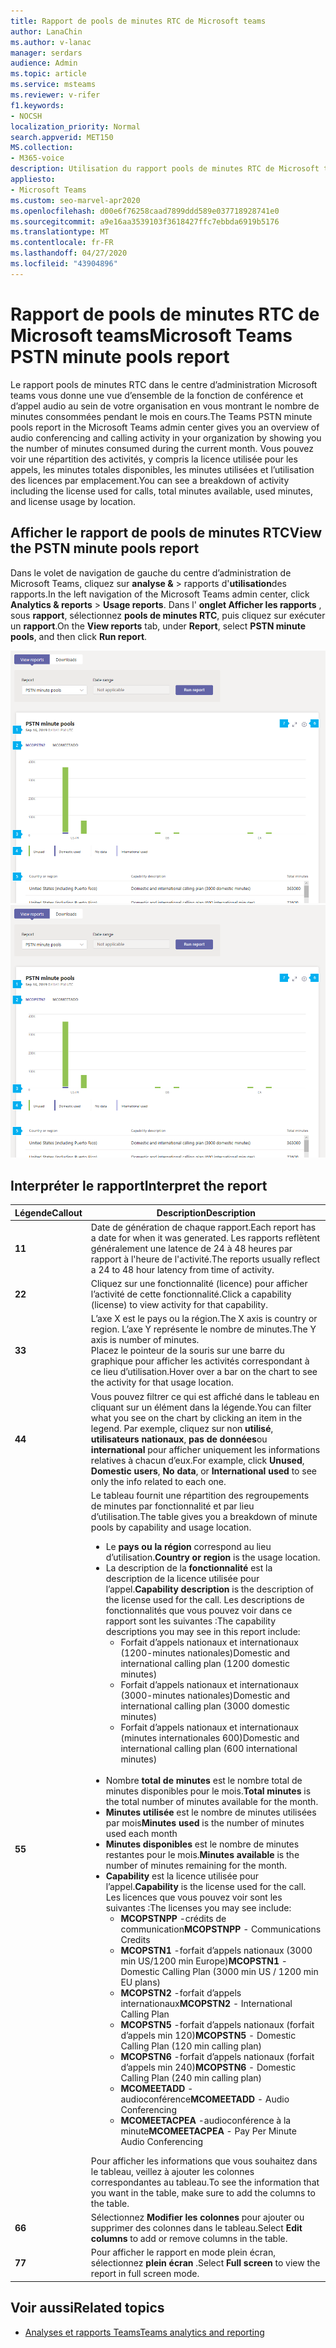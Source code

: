 ```yaml
---
title: Rapport de pools de minutes RTC de Microsoft teams
author: LanaChin
ms.author: v-lanac
manager: serdars
audience: Admin
ms.topic: article
ms.service: msteams
ms.reviewer: v-rifer
f1.keywords:
- NOCSH
localization_priority: Normal
search.appverid: MET150
MS.collection:
- M365-voice
description: Utilisation du rapport pools de minutes RTC de Microsoft teams dans le centre d’administration Microsoft teams pour afficher les minutes consommées au sein de votre organisation pendant le mois en cours.
appliesto:
- Microsoft Teams
ms.custom: seo-marvel-apr2020
ms.openlocfilehash: d00e6f76258caad7899ddd589e037718928741e0
ms.sourcegitcommit: a9e16aa3539103f3618427ffc7ebbda6919b5176
ms.translationtype: MT
ms.contentlocale: fr-FR
ms.lasthandoff: 04/27/2020
ms.locfileid: "43904896"
---
```

# <a name="microsoft-teams-pstn-minute-pools-report"></a><span data-ttu-id="6933e-103">Rapport de pools de minutes RTC de Microsoft teams</span><span class="sxs-lookup"><span data-stu-id="6933e-103">Microsoft Teams PSTN minute pools report</span></span>

<span data-ttu-id="6933e-104">Le rapport pools de minutes RTC dans le centre d’administration Microsoft teams vous donne une vue d’ensemble de la fonction de conférence et d’appel audio au sein de votre organisation en vous montrant le nombre de minutes consommées pendant le mois en cours.</span><span class="sxs-lookup"><span data-stu-id="6933e-104">The Teams PSTN minute pools report in the Microsoft Teams admin center gives you an overview of audio conferencing and calling activity in your organization by showing you the number of minutes consumed during the current month.</span></span> <span data-ttu-id="6933e-105">Vous pouvez voir une répartition des activités, y compris la licence utilisée pour les appels, les minutes totales disponibles, les minutes utilisées et l’utilisation des licences par emplacement.</span><span class="sxs-lookup"><span data-stu-id="6933e-105">You can see a breakdown of activity including the license used for calls, total minutes available, used minutes, and license usage by location.</span></span>

## <a name="view-the-pstn-minute-pools-report"></a><span data-ttu-id="6933e-106">Afficher le rapport de pools de minutes RTC</span><span class="sxs-lookup"><span data-stu-id="6933e-106">View the PSTN minute pools report</span></span>

<span data-ttu-id="6933e-107">Dans le volet de navigation de gauche du centre d’administration de Microsoft Teams, cliquez sur **analyse &** > rapports d'**utilisation**des rapports.</span><span class="sxs-lookup"><span data-stu-id="6933e-107">In the left navigation of the Microsoft Teams admin center, click **Analytics & reports** > **Usage reports**.</span></span> <span data-ttu-id="6933e-108">Dans l' **onglet Afficher les rapports** , sous **rapport**, sélectionnez **pools de minutes RTC**, puis cliquez sur exécuter un **rapport**.</span><span class="sxs-lookup"><span data-stu-id="6933e-108">On the **View reports** tab, under **Report**, select **PSTN minute pools**, and then click **Run report**.</span></span>

<span data-ttu-id="6933e-109">![Capture d’écran du rapport équipes RTC minutes dans le centre d’administration](../media/teams-reports-pstn-minute-pools-with-callouts.png "Capture d’écran du rapport équipes RTC minutes RTC dans le centre d’administration Microsoft teams avec des légendes numérotées")</span><span class="sxs-lookup"><span data-stu-id="6933e-109">![Screenshot of the Teams PSTN minute pools report in the admin center](../media/teams-reports-pstn-minute-pools-with-callouts.png "Screenshot of the Teams PSTN minute pools report in the Microsoft Teams admin center with numbered callouts")</span></span>

## <a name="interpret-the-report"></a><span data-ttu-id="6933e-110">Interpréter le rapport</span><span class="sxs-lookup"><span data-stu-id="6933e-110">Interpret the report</span></span>

|<span data-ttu-id="6933e-111">Légende</span><span class="sxs-lookup"><span data-stu-id="6933e-111">Callout</span></span> |<span data-ttu-id="6933e-112">Description</span><span class="sxs-lookup"><span data-stu-id="6933e-112">Description</span></span>  |
|--------|-------------|
|<span data-ttu-id="6933e-113">**1**</span><span class="sxs-lookup"><span data-stu-id="6933e-113">**1**</span></span>   |<span data-ttu-id="6933e-114">Date de génération de chaque rapport.</span><span class="sxs-lookup"><span data-stu-id="6933e-114">Each report has a date for when it was generated.</span></span> <span data-ttu-id="6933e-115">Les rapports reflètent généralement une latence de 24 à 48 heures par rapport à l'heure de l'activité.</span><span class="sxs-lookup"><span data-stu-id="6933e-115">The reports usually reflect a 24 to 48 hour latency from time of activity.</span></span> |
|<span data-ttu-id="6933e-116">**2**</span><span class="sxs-lookup"><span data-stu-id="6933e-116">**2**</span></span>   |<span data-ttu-id="6933e-117">Cliquez sur une fonctionnalité (licence) pour afficher l’activité de cette fonctionnalité.</span><span class="sxs-lookup"><span data-stu-id="6933e-117">Click a capability (license) to view activity for that capability.</span></span> |
|<span data-ttu-id="6933e-118">**3**</span><span class="sxs-lookup"><span data-stu-id="6933e-118">**3**</span></span>   |<span data-ttu-id="6933e-119">L’axe X est le pays ou la région.</span><span class="sxs-lookup"><span data-stu-id="6933e-119">The X axis is country or region.</span></span> <span data-ttu-id="6933e-120">L’axe Y représente le nombre de minutes.</span><span class="sxs-lookup"><span data-stu-id="6933e-120">The Y axis is number of minutes.</span></span> <br><span data-ttu-id="6933e-121">Placez le pointeur de la souris sur une barre du graphique pour afficher les activités correspondant à ce lieu d’utilisation.</span><span class="sxs-lookup"><span data-stu-id="6933e-121">Hover over a bar on the chart to see the activity for that usage location.</span></span>  |
|<span data-ttu-id="6933e-122">**4**</span><span class="sxs-lookup"><span data-stu-id="6933e-122">**4**</span></span>   |<span data-ttu-id="6933e-123">Vous pouvez filtrer ce qui est affiché dans le tableau en cliquant sur un élément dans la légende.</span><span class="sxs-lookup"><span data-stu-id="6933e-123">You can filter what you see on the chart by clicking an item in the legend.</span></span> <span data-ttu-id="6933e-124">Par exemple, cliquez sur non **utilisé**, **utilisateurs nationaux**, **pas de données**ou **international** pour afficher uniquement les informations relatives à chacun d’eux.</span><span class="sxs-lookup"><span data-stu-id="6933e-124">For example, click **Unused**, **Domestic users**, **No data**, or **International used** to see only the info related to each one.</span></span> |
|<span data-ttu-id="6933e-125">**5**</span><span class="sxs-lookup"><span data-stu-id="6933e-125">**5**</span></span>   |<span data-ttu-id="6933e-126">Le tableau fournit une répartition des regroupements de minutes par fonctionnalité et par lieu d’utilisation.</span><span class="sxs-lookup"><span data-stu-id="6933e-126">The table gives you a breakdown of minute pools by capability and usage location.</span></span> <ul><li><span data-ttu-id="6933e-127">Le **pays ou la région** correspond au lieu d’utilisation.</span><span class="sxs-lookup"><span data-stu-id="6933e-127">**Country or region** is the usage location.</span></span> </li><li><span data-ttu-id="6933e-128">La description de la **fonctionnalité** est la description de la licence utilisée pour l’appel.</span><span class="sxs-lookup"><span data-stu-id="6933e-128">**Capability description** is the description of the license used for the call.</span></span>  <span data-ttu-id="6933e-129">Les descriptions de fonctionnalités que vous pouvez voir dans ce rapport sont les suivantes :</span><span class="sxs-lookup"><span data-stu-id="6933e-129">The capability descriptions you may see in this report include:</span></span> <ul><li><span data-ttu-id="6933e-130">Forfait d’appels nationaux et internationaux (1200-minutes nationales)</span><span class="sxs-lookup"><span data-stu-id="6933e-130">Domestic and international calling plan (1200 domestic minutes)</span></span></li><li><span data-ttu-id="6933e-131">Forfait d’appels nationaux et internationaux (3000-minutes nationales)</span><span class="sxs-lookup"><span data-stu-id="6933e-131">Domestic and international calling plan (3000 domestic minutes)</span></span></li><li><span data-ttu-id="6933e-132">Forfait d’appels nationaux et internationaux (minutes internationales 600)</span><span class="sxs-lookup"><span data-stu-id="6933e-132">Domestic and international calling plan (600 international minutes)</span></span></li></ul></li><br><li><span data-ttu-id="6933e-133">Nombre **total de minutes** est le nombre total de minutes disponibles pour le mois.</span><span class="sxs-lookup"><span data-stu-id="6933e-133">**Total minutes** is the total number of minutes available for the month.</span></span></li><li><span data-ttu-id="6933e-134">**Minutes utilisée** est le nombre de minutes utilisées par mois</span><span class="sxs-lookup"><span data-stu-id="6933e-134">**Minutes used** is the number of minutes used each month</span></span></li> <li><span data-ttu-id="6933e-135">**Minutes disponibles** est le nombre de minutes restantes pour le mois.</span><span class="sxs-lookup"><span data-stu-id="6933e-135">**Minutes available** is the number of minutes remaining for the month.</span></span></li><li><span data-ttu-id="6933e-136">**Capability** est la licence utilisée pour l’appel.</span><span class="sxs-lookup"><span data-stu-id="6933e-136">**Capability** is the license used for the call.</span></span> <span data-ttu-id="6933e-137">Les licences que vous pouvez voir sont les suivantes :</span><span class="sxs-lookup"><span data-stu-id="6933e-137">The licenses you may see include:</span></span><ul><li><span data-ttu-id="6933e-138">**MCOPSTNPP** -crédits de communication</span><span class="sxs-lookup"><span data-stu-id="6933e-138">**MCOPSTNPP** - Communications Credits</span></span></li><li><span data-ttu-id="6933e-139">**MCOPSTN1** -forfait d’appels nationaux (3000 min US/1200 min Europe)</span><span class="sxs-lookup"><span data-stu-id="6933e-139">**MCOPSTN1** - Domestic Calling Plan (3000 min US / 1200 min EU plans)</span></span></li><li><span data-ttu-id="6933e-140">**MCOPSTN2** -forfait d’appels internationaux</span><span class="sxs-lookup"><span data-stu-id="6933e-140">**MCOPSTN2** - International Calling Plan</span></span></li><li><span data-ttu-id="6933e-141">**MCOPSTN5** -forfait d’appels nationaux (forfait d’appels min 120)</span><span class="sxs-lookup"><span data-stu-id="6933e-141">**MCOPSTN5** - Domestic Calling Plan (120 min calling plan)</span></span></li><li><span data-ttu-id="6933e-142">**MCOPSTN6** -forfait d’appels nationaux (forfait d’appels min 240)</span><span class="sxs-lookup"><span data-stu-id="6933e-142">**MCOPSTN6** - Domestic Calling Plan (240 min calling plan)</span></span></li><li><span data-ttu-id="6933e-143">**MCOMEETADD** -audioconférence</span><span class="sxs-lookup"><span data-stu-id="6933e-143">**MCOMEETADD** - Audio Conferencing</span></span></li><li><span data-ttu-id="6933e-144">**MCOMEETACPEA** -audioconférence à la minute</span><span class="sxs-lookup"><span data-stu-id="6933e-144">**MCOMEETACPEA** - Pay Per Minute Audio Conferencing</span></span></li></ul></li> </ul> <span data-ttu-id="6933e-145">Pour afficher les informations que vous souhaitez dans le tableau, veillez à ajouter les colonnes correspondantes au tableau.</span><span class="sxs-lookup"><span data-stu-id="6933e-145">To see the information that you want in the table, make sure to add the columns to the table.</span></span>|
|<span data-ttu-id="6933e-146">**6**</span><span class="sxs-lookup"><span data-stu-id="6933e-146">**6**</span></span>   |<span data-ttu-id="6933e-147">Sélectionnez **Modifier les colonnes** pour ajouter ou supprimer des colonnes dans le tableau.</span><span class="sxs-lookup"><span data-stu-id="6933e-147">Select **Edit columns** to add or remove columns in the table.</span></span>|
|<span data-ttu-id="6933e-148">**7**</span><span class="sxs-lookup"><span data-stu-id="6933e-148">**7**</span></span>   |<span data-ttu-id="6933e-149">Pour afficher le rapport en mode plein écran, sélectionnez **plein écran** .</span><span class="sxs-lookup"><span data-stu-id="6933e-149">Select **Full screen** to view the report in full screen mode.</span></span>|

## <a name="related-topics"></a><span data-ttu-id="6933e-150">Voir aussi</span><span class="sxs-lookup"><span data-stu-id="6933e-150">Related topics</span></span>

- [<span data-ttu-id="6933e-151">Analyses et rapports Teams</span><span class="sxs-lookup"><span data-stu-id="6933e-151">Teams analytics and reporting</span></span>](teams-reporting-reference.md)